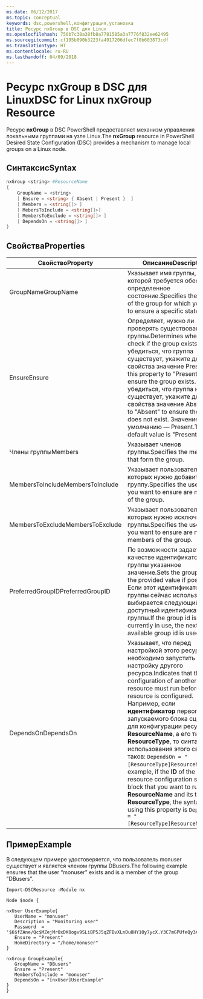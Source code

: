 ```yaml
---
ms.date: 06/12/2017
ms.topic: conceptual
keywords: dsc,powershell,конфигурация,установка
title: Ресурс nxGroup в DSC для Linux
ms.openlocfilehash: 750b7c38a38fb8a7781585a3a7776f832ee62495
ms.sourcegitcommit: cf195b090b3223fa4917206dfec7f0b603873cdf
ms.translationtype: HT
ms.contentlocale: ru-RU
ms.lasthandoff: 04/09/2018
---
```

# <a name="dsc-for-linux-nxgroup-resource"></a><span data-ttu-id="b6380-103">Ресурс nxGroup в DSC для Linux</span><span class="sxs-lookup"><span data-stu-id="b6380-103">DSC for Linux nxGroup Resource</span></span>

<span data-ttu-id="b6380-104">Ресурс **nxGroup** в DSC PowerShell предоставляет механизм управления локальными группами на узле Linux.</span><span class="sxs-lookup"><span data-stu-id="b6380-104">The **nxGroup** resource in PowerShell Desired State Configuration (DSC) provides a mechanism to manage local groups on a Linux node.</span></span>

## <a name="syntax"></a><span data-ttu-id="b6380-105">Синтаксис</span><span class="sxs-lookup"><span data-stu-id="b6380-105">Syntax</span></span>

```powershell
nxGroup <string> #ResourceName
{
    GroupName = <string>
    [ Ensure = <string> { Absent | Present }  ]
    [ Members = <string[]> ]
    [ MebersToInclude = <string[]>]
    [ MembersToExclude = <string[]> ]
    [ DependsOn = <string[]> ]
}

```

## <a name="properties"></a><span data-ttu-id="b6380-106">Свойства</span><span class="sxs-lookup"><span data-stu-id="b6380-106">Properties</span></span>

|  <span data-ttu-id="b6380-107">Свойство</span><span class="sxs-lookup"><span data-stu-id="b6380-107">Property</span></span> |  <span data-ttu-id="b6380-108">Описание</span><span class="sxs-lookup"><span data-stu-id="b6380-108">Description</span></span> |
|---|---|
| <span data-ttu-id="b6380-109">GroupName</span><span class="sxs-lookup"><span data-stu-id="b6380-109">GroupName</span></span>| <span data-ttu-id="b6380-110">Указывает имя группы, для которой требуется обеспечить определенное состояние.</span><span class="sxs-lookup"><span data-stu-id="b6380-110">Specifies the name of the group for which you want to ensure a specific state.</span></span>|
| <span data-ttu-id="b6380-111">Ensure</span><span class="sxs-lookup"><span data-stu-id="b6380-111">Ensure</span></span>| <span data-ttu-id="b6380-112">Определяет, нужно ли проверять существование группы.</span><span class="sxs-lookup"><span data-stu-id="b6380-112">Determines whether to check if the group exists.</span></span> <span data-ttu-id="b6380-113">Чтобы убедиться, что группа существует, укажите для этого свойства значение Present.</span><span class="sxs-lookup"><span data-stu-id="b6380-113">Set this property to "Present" to ensure the group exists.</span></span> <span data-ttu-id="b6380-114">Чтобы убедиться, что группа не существует, укажите для этого свойства значение Absent.</span><span class="sxs-lookup"><span data-stu-id="b6380-114">Set it to "Absent" to ensure the group does not exist.</span></span> <span data-ttu-id="b6380-115">Значение по умолчанию — Present.</span><span class="sxs-lookup"><span data-stu-id="b6380-115">The default value is "Present".</span></span>|
| <span data-ttu-id="b6380-116">Члены группы</span><span class="sxs-lookup"><span data-stu-id="b6380-116">Members</span></span>| <span data-ttu-id="b6380-117">Указывает членов группы.</span><span class="sxs-lookup"><span data-stu-id="b6380-117">Specifies the members that form the group.</span></span>|
| <span data-ttu-id="b6380-118">MembersToInclude</span><span class="sxs-lookup"><span data-stu-id="b6380-118">MembersToInclude</span></span>| <span data-ttu-id="b6380-119">Указывает пользователей, которых нужно добавить в группу.</span><span class="sxs-lookup"><span data-stu-id="b6380-119">Specifies the users who you want to ensure are members of the group.</span></span>|
| <span data-ttu-id="b6380-120">MembersToExclude</span><span class="sxs-lookup"><span data-stu-id="b6380-120">MembersToExclude</span></span>| <span data-ttu-id="b6380-121">Указывает пользователей, которых нужно исключить из группы.</span><span class="sxs-lookup"><span data-stu-id="b6380-121">Specifies the users who you want to ensure are not members of the group.</span></span>|
| <span data-ttu-id="b6380-122">PreferredGroupID</span><span class="sxs-lookup"><span data-stu-id="b6380-122">PreferredGroupID</span></span>| <span data-ttu-id="b6380-123">По возможности задает в качестве идентификатора группы указанное значение.</span><span class="sxs-lookup"><span data-stu-id="b6380-123">Sets the group id to the provided value if possible.</span></span> <span data-ttu-id="b6380-124">Если этот идентификатор группы сейчас используется, выбирается следующий доступный идентификатор группы.</span><span class="sxs-lookup"><span data-stu-id="b6380-124">If the group id is currently in use, the next available group id is used.</span></span>|
| <span data-ttu-id="b6380-125">DependsOn</span><span class="sxs-lookup"><span data-stu-id="b6380-125">DependsOn</span></span> | <span data-ttu-id="b6380-126">Указывает, что перед настройкой этого ресурса необходимо запустить настройку другого ресурса.</span><span class="sxs-lookup"><span data-stu-id="b6380-126">Indicates that the configuration of another resource must run before this resource is configured.</span></span> <span data-ttu-id="b6380-127">Например, если **идентификатор** первого запускаемого блока сценария для конфигурации ресурса — **ResourceName**, а его тип — **ResourceType**, то синтаксис использования этого свойства таков: `DependsOn = "[ResourceType]ResourceName"`.</span><span class="sxs-lookup"><span data-stu-id="b6380-127">For example, if the **ID** of the resource configuration script block that you want to run first is **ResourceName** and its type is **ResourceType**, the syntax for using this property is `DependsOn = "[ResourceType]ResourceName"`.</span></span>|

## <a name="example"></a><span data-ttu-id="b6380-128">Пример</span><span class="sxs-lookup"><span data-stu-id="b6380-128">Example</span></span>

<span data-ttu-id="b6380-129">В следующем примере удостоверяется, что пользователь monuser существует и является членом группы DBusers.</span><span class="sxs-lookup"><span data-stu-id="b6380-129">The following example ensures that the user “monuser” exists and is a member of the group "DBusers".</span></span>

```
Import-DSCResource -Module nx

Node $node {

nxUser UserExample{
   UserName = "monuser"
   Description = "Monitoring user"
   Password  =    '$6$fZAne/Qc$MZejMrOxDK0ogv9SLiBP5J5qZFBvXLnDu8HY1Oy7ycX.Y3C7mGPUfeQy3A82ev3zIabhDQnj2ayeuGn02CqE/0'
   Ensure = "Present"
   HomeDirectory = "/home/monuser"
}

nxGroup GroupExample{
   GroupName = "DBusers"
   Ensure = "Present"
   MembersToInclude = "monuser"
   DependsOn = "[nxUser]UserExample"
}
}
```